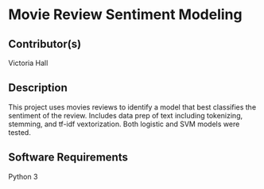 # Movie Review Sentiment Modeling

## Contributor(s)
Victoria Hall

## Description
This project uses movies reviews to identify a model that best classifies the sentiment of the review. Includes data prep of text including tokenizing, stemming, and tf-idf vextorization.
Both logistic and SVM models were tested.

## Software Requirements
Python 3 
